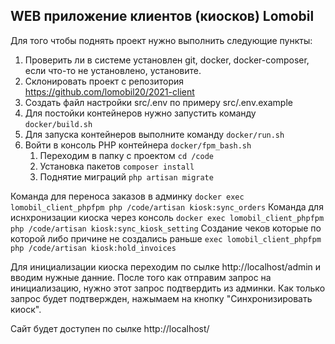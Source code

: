 ## WEB приложение клиентов (киосков) Lomobil 

Для того чтобы поднять проект нужно выполнить следующие пункты:

1. Проверить ли в системе установлен git, docker, docker-composer, если что-то не установлено, установите.
2. Склонировать проект с репозитория https://github.com/lomobil20/2021-client
3. Создать файл настройки src/.env по примеру src/.env.example
4. Для постойки контейнеров нужно запустить команду `docker/build.sh`
5. Для запуска контейнеров выполните команду `docker/run.sh`
6. Войти в консоль PHP контейнера `docker/fpm_bash.sh`
    1. Переходим в папку с проектом `cd /code`
    2. Установка пакетов `composer install`
    3. Поднятие миграций `php artisan migrate`

Команда для переноса заказов в админку `docker exec lomobil_client_phpfpm php /code/artisan kiosk:sync_orders` 
Команда для иснхронизации киоска через консоль `docker exec lomobil_client_phpfpm php /code/artisan kiosk:sync_kiosk_setting`
Создание чеков которые по которой либо причине не создались раньше `exec lomobil_client_phpfpm php /code/artisan kiosk:hold_invoices` 

Для инициализации киоска переходим по сылке http://localhost/admin и вводим нужные данние. 
После того как отправим запрос на инициализацию, нужно этот запрос подтвердить из админки.
Как только запрос будет подтвержден, нажымаем на кнопку "Синхронизировать киоск".

Сайт будет доступен по сылке http://localhost/
